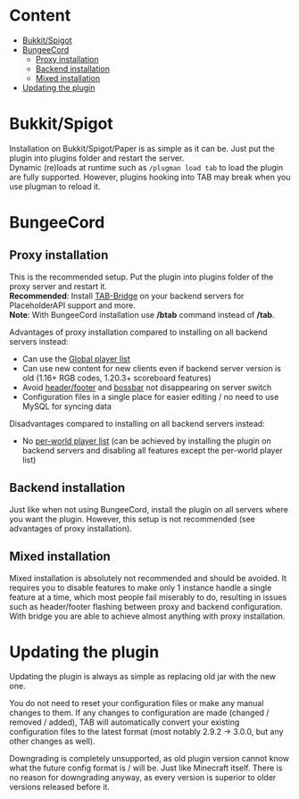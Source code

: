 # Content
* [Bukkit/Spigot](#bukkitspigot)
* [BungeeCord](#bungeecord)
  * [Proxy installation](#proxy-installation)
  * [Backend installation](#backend-installation)
  * [Mixed installation](#mixed-installation)
* [Updating the plugin](#updating-the-plugin)

# Bukkit/Spigot
Installation on Bukkit/Spigot/Paper is as simple as it can be. Just put the plugin into plugins folder and restart the server.  
Dynamic (re)loads at runtime such as `/plugman load tab` to load the plugin are fully supported. However, plugins hooking into TAB may break when you use plugman to reload it.

# BungeeCord
## Proxy installation
This is the recommended setup. Put the plugin into plugins folder of the proxy server and restart it.  
**Recommended**: Install [TAB-Bridge](https://github.com/NEZNAMY/TAB/wiki/TAB-Bridge) on your backend servers for PlaceholderAPI support and more.  
**Note**: With BungeeCord installation use **/btab** command instead of **/tab**.

Advantages of proxy installation compared to installing on all backend servers instead:
* Can use the [Global player list](https://github.com/NEZNAMY/TAB/wiki/Feature-guide:-Global-playerlist)
* Can use new content for new clients even if backend server version is old (1.16+ RGB codes, 1.20.3+ scoreboard features)
* Avoid [header/footer](https://github.com/NEZNAMY/TAB/wiki/Feature-guide:-Header-&-Footer#additional-note-1---not-resetting-on-server-switch) and [bossbar](https://github.com/NEZNAMY/TAB/wiki/Feature-guide:-Bossbar#additional-note-2---not-hiding-on-server-switch) not disappearing on server switch
* Configuration files in a single place for easier editing / no need to use MySQL for syncing data

Disadvantages compared to installing on all backend servers instead:
* No [per-world player list](https://github.com/NEZNAMY/TAB/wiki/Feature-guide:-Per-world-playerlist) (can be achieved by installing the plugin on backend servers and disabling all features except the per-world player list)

## Backend installation
Just like when not using BungeeCord, install the plugin on all servers where you want the plugin. However, this setup is not recommended (see advantages of proxy installation).

## Mixed installation
Mixed installation is absolutely not recommended and should be avoided. It requires you to disable features to make only 1 instance handle a single feature at a time, which most people fail miserably to do, resulting in issues such as header/footer flashing between proxy and backend configuration. With bridge you are able to achieve almost anything with proxy installation.

# Updating the plugin
Updating the plugin is always as simple as replacing old jar with the new one.

You do not need to reset your configuration files or make any manual changes to them. If any changes to configuration are made (changed / removed / added), TAB will automatically convert your existing configuration files to the latest format (most notably 2.9.2 -> 3.0.0, but any other changes as well).

Downgrading is completely unsupported, as old plugin version cannot know what the future config format is / will be. Just like Minecraft itself. There is no reason for downgrading anyway, as every version is superior to older versions released before it.  